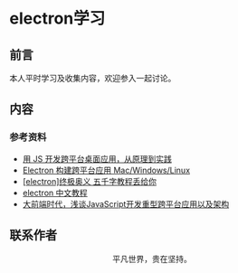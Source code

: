 # electron学习

## 前言

本人平时学习及收集内容，欢迎参入一起讨论。

## 内容

### 参考资料

- [用 JS 开发跨平台桌面应用，从原理到实践](https://mp.weixin.qq.com/s/owtLBHgpzXqbJs3P1mjmLA)
- [Electron 构建跨平台应用 Mac/Windows/Linux](https://juejin.im/post/5c46ab47e51d45522b4f55b1)
- [[electron]终极奥义 五千字教程丢给你](https://juejin.im/post/5ba06b67f265da0ae343e89c)
- [electron 中文教程](https://wizardforcel.gitbooks.io/electron-doc/)
- [大前端时代，浅谈JavaScript开发重型跨平台应用以及架构](https://juejin.im/post/5d8f3062e51d45782632e363)

## 联系作者

<div align="center">
    <p>
        平凡世界，贵在坚持。
    </p>
    <img :src="$withBase('/about/contact.png')" />
</div>